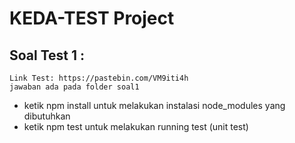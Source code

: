 # KEDA-TEST Project
## Soal Test 1 :
    Link Test: https://pastebin.com/VM9iti4h
    jawaban ada pada folder soal1
- ketik npm install untuk melakukan instalasi node_modules yang dibutuhkan
- ketik npm test untuk melakukan running test (unit test)
